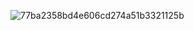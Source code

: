 ![77ba2358bd4e606cd274a51b3321125b](https://github.com/user-attachments/assets/4dff06dc-07ac-4456-9bef-520240a31ab9)

